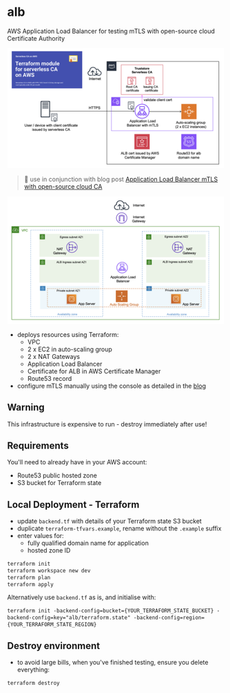 # alb
AWS Application Load Balancer for testing mTLS with open-source cloud Certificate Authority

![Alt text](images/alb-mtls.png?raw=true "Application Load Balancer mTLS")

> 📖 use in conjunction with blog post [Application Load Balancer mTLS with open-source cloud CA](https://medium.com/@paulschwarzenberger/aws-application-load-balancer-mtls-with-open-source-cloud-ca-277cb40d60c7)

![Alt text](images/alb-resources.png?raw=true "Application Load Balancer resources")

* deploys resources using Terraform:
    * VPC
    * 2 x EC2 in auto-scaling group
    * 2 x NAT Gateways
    * Application Load Balancer
    * Certificate for ALB in AWS Certificate Manager
    * Route53 record
* configure mTLS manually using the console as detailed in the [blog](https://medium.com/@paulschwarzenberger/aws-application-load-balancer-mtls-with-open-source-cloud-ca-277cb40d60c7)

## Warning
This infrastructure is expensive to run - destroy immediately after use!

## Requirements
You'll need to already have in your AWS account:
* Route53 public hosted zone
* S3 bucket for Terraform state

## Local Deployment - Terraform
* update `backend.tf` with details of your Terraform state S3 bucket
* duplicate `terraform-tfvars.example`, rename without the `.example` suffix
* enter values for:
    * fully qualified domain name for application
    * hosted zone ID
```
terraform init
terraform workspace new dev
terraform plan
terraform apply
```
Alternatively use `backend.tf` as is, and initialise with:
```
terraform init -backend-config=bucket={YOUR_TERRAFORM_STATE_BUCKET} -backend-config=key="alb/terraform.state" -backend-config=region={YOUR_TERRAFORM_STATE_REGION}
```

## Destroy environment
* to avoid large bills, when you've finished testing, ensure you delete everything:
```
terraform destroy
```